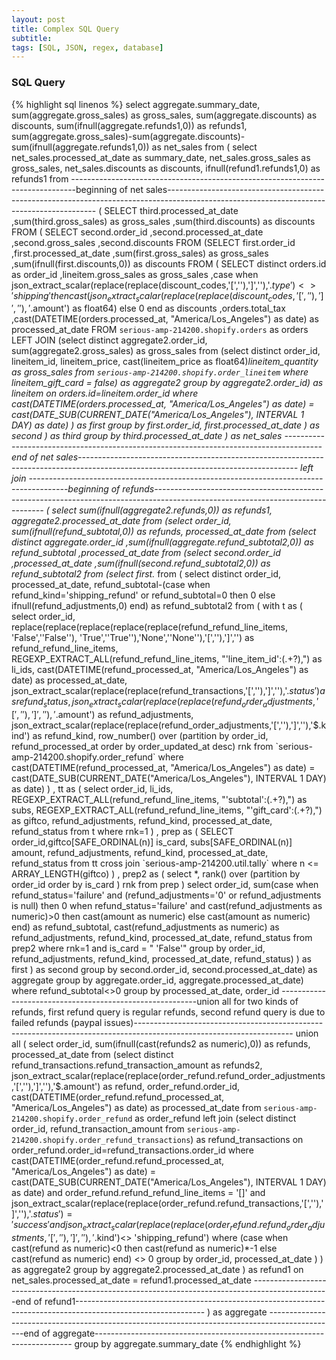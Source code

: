 ```yaml
---
layout: post
title: Complex SQL Query
subtitle:
tags: [SQL, JSON, regex, database]
---
```


### SQL Query
{% highlight sql linenos %}
select
aggregate.summary_date,
sum(aggregate.gross_sales) as gross_sales,
sum(aggregate.discounts) as discounts,
sum(ifnull(aggregate.refunds1,0)) as refunds1,
sum(aggregate.gross_sales)-sum(aggregate.discounts)-sum(ifnull(aggregate.refunds1,0)) as net_sales
from
(
select
net_sales.processed_at_date as summary_date,
net_sales.gross_sales as gross_sales,
net_sales.discounts as discounts,
ifnull(refund1.refunds1,0) as refunds1
from
-------------------------------------------------------------------------------beginning of net sales------------------------------------------------------------------------------------------------------------------------------------------
(
SELECT
third.processed_at_date
,sum(third.gross_sales) as gross_sales
,sum(third.discounts) as discounts
FROM (
SELECT
second.order_id
,second.processed_at_date
,second.gross_sales
,second.discounts
FROM
(SELECT
first.order_id
,first.processed_at_date
,sum(first.gross_sales) as gross_sales
,sum(ifnull(first.discounts,0)) as discounts
FROM (
SELECT
distinct
orders.id as order_id
,lineitem.gross_sales as gross_sales
,case when json_extract_scalar(replace(replace(discount_codes,'[',''),']',''),'$.type')<>'shipping' then cast(json_extract_scalar(replace(replace(discount_codes,'[',''),']',''),'$.amount') as float64) else 0 end as discounts
,orders.total_tax
,cast(DATETIME(orders.processed_at, "America/Los_Angeles") as date) as processed_at_date
FROM `serious-amp-214200.shopify.orders` as orders
LEFT JOIN (select
distinct aggregate2.order_id,
sum(aggregate2.gross_sales) as gross_sales
from
(select
distinct
order_id,
lineitem_id,
lineitem_price,
cast(lineitem_price as float64)*lineitem_quantity as gross_sales
from `serious-amp-214200.shopify.order_lineitem`
where lineitem_gift_card = false) as aggregate2 group by aggregate2.order_id) as lineitem on orders.id=lineitem.order_id
where
cast(DATETIME(orders.processed_at, "America/Los_Angeles") as date) = cast(DATE_SUB(CURRENT_DATE("America/Los_Angeles"), INTERVAL 1 DAY) as date)
) as first
group by first.order_id, first.processed_at_date
) as second
)
as third
group by third.processed_at_date
) as net_sales
---------------------------------------------------------------------------------------end of net sales------------------------------------------------------------------------------------------------------------------------------------
left join
---------------------------------------------------------------------------------------beginning of refunds--------------------------------------------------------------------------------------------------------------------------------
(
select
sum(ifnull(aggregate2.refunds,0)) as refunds1,
aggregate2.processed_at_date
from
(select
order_id,
sum(ifnull(refund_subtotal,0)) as refunds,
processed_at_date
from
(select distinct
aggregate.order_id
,sum(ifnull(aggregate.refund_subtotal2,0)) as refund_subtotal
,processed_at_date
from
(select
second.order_id
,processed_at_date
,sum(ifnull(second.refund_subtotal2,0)) as refund_subtotal2
from
(select
first.*
from
(
select
distinct
order_id,
processed_at_date,
refund_subtotal-(case when refund_kind='shipping_refund'
or refund_subtotal=0
then 0 else ifnull(refund_adjustments,0) end) as refund_subtotal2
from
(
 with t as
(
select order_id,
replace(replace(replace(replace(replace(refund_refund_line_items, 'False','\'False\''), 'True','\'True\''),'None','\'None\''),'[',''),']','') as refund_refund_line_items,
REGEXP_EXTRACT_ALL(refund_refund_line_items, "'line_item_id':(.+?),") as li_ids,
cast(DATETIME(refund_processed_at, "America/Los_Angeles") as date) as processed_at_date,
json_extract_scalar(replace(replace(refund_transactions,'[',''),']',''),'$.status') as refund_status,
json_extract_scalar(replace(replace(refund_order_adjustments,'[',''),']',''),'$.amount') as refund_adjustments,
json_extract_scalar(replace(replace(refund_order_adjustments,'[',''),']',''),'$.kind') as refund_kind,
row_number() over (partition by order_id, refund_processed_at order by order_updated_at desc) rnk
from `serious-amp-214200.shopify.order_refund`
where
cast(DATETIME(refund_processed_at, "America/Los_Angeles") as date) = cast(DATE_SUB(CURRENT_DATE("America/Los_Angeles"), INTERVAL 1 DAY) as date)
)
,
tt as
(
select order_id,
   li_ids,
REGEXP_EXTRACT_ALL(refund_refund_line_items, "'subtotal':(.+?),") as subs,
REGEXP_EXTRACT_ALL(refund_refund_line_items, "'gift_card':(.+?),") as giftco,
refund_adjustments, refund_kind, processed_at_date, refund_status
from t
where rnk=1
)
,
prep as
(
SELECT  order_id,giftco[SAFE_ORDINAL(n)] is_card,
subs[SAFE_ORDINAL(n)]  amount,
refund_adjustments, refund_kind, processed_at_date, refund_status
from tt
cross join `serious-amp-214200.util.tally`
where n <= ARRAY_LENGTH(giftco)
)
,
prep2
as
(
select *, rank() over (partition by order_id order by is_card ) rnk
from prep
)
select
order_id,
sum(case
when refund_status='failure' and (refund_adjustments='0' or refund_adjustments is null) then 0
when refund_status='failure' and cast(refund_adjustments as numeric)>0 then cast(amount as numeric)
else cast(amount as numeric) end) as refund_subtotal,
cast(refund_adjustments as numeric) as refund_adjustments,
refund_kind, processed_at_date, refund_status
from prep2
where rnk=1
and is_card = " 'False'"
group by order_id, refund_adjustments, refund_kind, processed_at_date, refund_status)
) as first
) as second
group by second.order_id, second.processed_at_date) as aggregate
group by aggregate.order_id, aggregate.processed_at_date)
where  refund_subtotal<>0
group by processed_at_date, order_id
---------------------------------------------------------union all for two kinds of refunds, first refund query is regular refunds, second refund query is due to failed refunds (paypal issues)---------------------------------------------------------------------------------------------------------------------
union all
(
select
order_id,
sum(ifnull(cast(refunds2 as numeric),0)) as refunds,   
processed_at_date
from
(select
distinct
refund_transactions.refund_transaction_amount as refunds2,
json_extract_scalar(replace(replace(order_refund.refund_order_adjustments,'[',''),']',''),'$.amount') as refund,
order_refund.order_id,
cast(DATETIME(order_refund.refund_processed_at, "America/Los_Angeles") as date) as processed_at_date
from `serious-amp-214200.shopify.order_refund` as order_refund
left join (select distinct
order_id,
refund_transaction_amount
from `serious-amp-214200.shopify.order_refund_transactions`) as refund_transactions on order_refund.order_id=refund_transactions.order_id
where
cast(DATETIME(order_refund.refund_processed_at, "America/Los_Angeles") as date) = cast(DATE_SUB(CURRENT_DATE("America/Los_Angeles"), INTERVAL 1 DAY) as date)
and order_refund.refund_refund_line_items = '[]'
and json_extract_scalar(replace(replace(order_refund.refund_transactions,'[',''),']',''),'$.status') ='success'
and json_extract_scalar(replace(replace(order_refund.refund_order_adjustments,'[',''),']',''),'$.kind')<> 'shipping_refund')
where (case when cast(refund as numeric)<0 then cast(refund as numeric)*-1 else cast(refund as numeric) end) <> 0
group by order_id, processed_at_date
)
)
as aggregate2
group by
aggregate2.processed_at_date
) as refund1 on net_sales.processed_at_date = refund1.processed_at_date
-------------------------------------------------------------------------------------------------end of refund1--------------------------------------------------------------------------------------------------------------
) as aggregate
-----------------------------------------------------------------------------------------------end of aggregate------------------------------------------------------------------------
group by aggregate.summary_date
{% endhighlight %}
